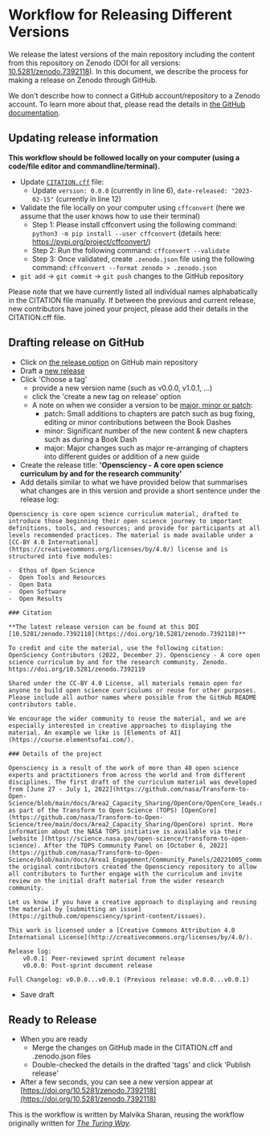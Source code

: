 # Workflow for Releasing Different Versions

We release the latest versions of the main repository including the content from this repository on Zenodo (DOI for all versions: [10.5281/zenodo.7392118](https://doi.org/10.5281/zenodo.7392118)).
In this document, we describe the process for making a release on Zenodo through GitHub.

We don't describe how to connect a GitHub account/repository to a Zenodo account.
To learn more about that, please read the details in [the GitHub documentation](https://docs.github.com/en/repositories/archiving-a-github-repository/referencing-and-citing-content).

## Updating release information

**This workflow should be followed locally on your computer (using a code/file editor and commandline/terminal).**

- Update [`CITATION.cff`](https://github.com/opensciency/sprint-content/blob/main/CITATION.cff) file:
  - Update `version: 0.0.0` (currently in line 6), `date-released: "2023-02-15"` (currently in line 12)
- Validate the file locally on your computer using `cffconvert` (here we assume that the user knows how to use their terminal)
  - Step 1: Please install cffconvert using the following command: `python3 -m pip install --user cffconvert` (details here: https://pypi.org/project/cffconvert/)
  - Step 2: Run the following command: `cffconvert --validate`
  - Step 3: Once validated, create `.zenodo.json` file using the following command: `cffconvert --format zenodo > .zenodo.json`
- `git add` -> `git commit` -> `git push` changes to the GitHub repository

Please note that we have currently listed all individual names alphabatically in the CITATION file manually.
If between the previous and current release, new contributors have joined your project, please add their details in the CITATION.cff file.

## Drafting release on GitHub

- Click on [the release option](https://github.com/opensciency/sprint-content/releases) on GitHub main repository
- Draft a [new release](https://github.com/opensciency/sprint-content/releases/new)
- Click 'Choose a tag'
  - provide a new version name (such as v0.0.0, v1.0.1, ...) 
  - click the 'create a new tag on release' option
  - A note on when we consider a version to be [major, minor or patch](https://semver.org/):
    - patch: Small additions to chapters are patch such as bug fixing, editing or minor contributions between the Book Dashes
    - minor: Significant number of the new content & new chapters such as during a Book Dash
    - major: Major changes such as major re-arranging of chapters into different guides or addition of a new guide
- Create the release title: **'Opensciency - A core open science curriculum by and for the research community'**
- Add details similar to what we have provided below that summarises what changes are in this version and provide a short sentence under the release log:

```
Opensciency is core open science curriculum material, drafted to introduce those beginning their open science journey to important definitions, tools, and resources; and provide for participants at all levels recommended practices. The material is made available under a [CC-BY 4.0 International](https://creativecommons.org/licenses/by/4.0/) license and is structured into five modules:

-  Ethos of Open Science
-  Open Tools and Resources
-  Open Data
-  Open Software
-  Open Results

### Citation

**The latest release version can be found at this DOI [10.5281/zenodo.7392118](https://doi.org/10.5281/zenodo.7392118)**

To credit and cite the material, use the following citation:
OpenSciency Contributors (2022, December 2). Opensciency - A core open science curriculum by and for the research community. Zenodo. https://doi.org/10.5281/zenodo.7392119

Shared under the CC-BY 4.0 License, all materials remain open for anyone to build open science curriculums or reuse for other purposes. Please include all author names where possible from the GitHub README contributors table.

We encourage the wider community to reuse the material, and we are especially interested in creative approaches to displaying the material. An example we like is [Elements of AI](https://course.elementsofai.com/).

### Details of the project

Opensciency is a result of the work of more than 40 open science experts and practitioners from across the world and from different disciplines. The first draft of the curriculum material was developed from [June 27 - July 1, 2022](https://github.com/nasa/Transform-to-Open-Science/blob/main/docs/Area2_Capacity_Sharing/OpenCore/OpenCore_leads.md) as part of the Transform to Open Science (TOPS) [OpenCore](https://github.com/nasa/Transform-to-Open-Science/tree/main/docs/Area2_Capacity_Sharing/OpenCore) sprint. More information about the NASA TOPS initiative is available via their [website ](https://science.nasa.gov/open-science/transform-to-open-science). After the TOPS Community Panel on [October 6, 2022](https://github.com/nasa/Transform-to-Open-Science/blob/main/docs/Area1_Engagement/Community_Panels/20221005_community_panel.md), the original contributors created the Opensciency repository to allow all contributors to further engage with the curriculum and invite review on the initial draft material from the wider research community.

Let us know if you have a creative approach to displaying and reusing the material by [submitting an issue](https://github.com/opensciency/sprint-content/issues).

This work is licensed under a [Creative Commons Attribution 4.0 International License](http://creativecommons.org/licenses/by/4.0/).

Release log:
    v0.0.1: Peer-reviewed sprint document release
    v0.0.0: Post-sprint document release

Full Changelog: v0.0.0...v0.0.1 (Previous release: v0.0.0...v0.0.1)

```
- Save draft

## Ready to Release

- When you are ready
  - Merge the changes on GitHub made in the CITATION.cff and .zenodo.json files
  - Double-checked the details in the drafted 'tags' and click 'Publish release'
- After a few seconds, you can see a new version appear at [https://doi.org/10.5281/zenodo.7392118](https://doi.org/10.5281/zenodo.7392118)

This is the workflow is written by Malvika Sharan, reusing the workflow originally written for [_The Turing Way_](https://github.com/alan-turing-institute/the-turing-way/blob/main/release-workflow.md).
